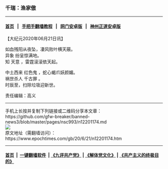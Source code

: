 ### 千瑞：渔家傲
------------------------

#### [首页](https://github.com/gfw-breaker/banned-news3/blob/master/README.md) &nbsp;&nbsp;|&nbsp;&nbsp; [手把手翻墙教程](https://github.com/gfw-breaker/guides/wiki) &nbsp;&nbsp;|&nbsp;&nbsp; [网门安卓版](https://github.com/oGate2/oGate) &nbsp;&nbsp;|&nbsp;&nbsp; [神州正道安卓版](https://github.com/SzzdOgate/update) 



<div><p>
 【大纪元2020年06月21日讯】
</p>
<p>
 如血残阳从夜坠，凄风败叶横天蔽。
 <br/>
 <ok href="https://www.epochtimes.com/gb/tag/%E5%BC%82%E8%B1%A1.html">
  异象
 </ok>
 纷呈惊满地。
 <br/>
 知
 <ok href="https://www.epochtimes.com/gb/tag/%E5%A4%A9%E6%84%8F.html">
  天意
 </ok>
 ，雷霆滚滚依天起。
</p>
<p>
 中土西来
 <ok href="https://www.epochtimes.com/gb/tag/%E7%BA%A2%E8%89%B2%E9%AC%BC.html">
  红色鬼
 </ok>
 ，蛇心蝎爪妖颜媚。
 <br/>
 祸世杀人
 <ok href="https://www.epochtimes.com/gb/tag/%E5%8D%83%E5%8F%A4%E7%BD%AA.html">
  千古罪
 </ok>
 。
 <br/>
 时辰至，扫除垃圾迎新世。
</p>
<p>
 责任编辑：高义
</p>
</div>
<hr/>
手机上长按并复制下列链接或二维码分享本文章：<br/>
https://github.com/gfw-breaker/banned-news3/blob/master/pages/nsc993/n12201174.md <br/>
<a href='https://github.com/gfw-breaker/banned-news3/blob/master/pages/nsc993/n12201174.md'><img src='https://github.com/gfw-breaker/banned-news3/blob/master/pages/nsc993/n12201174.md.png'/></a> <br/>
原文地址（需翻墙访问）：https://www.epochtimes.com/gb/20/6/21/n12201174.htm


------------------------
#### [首页](https://github.com/gfw-breaker/banned-news3/blob/master/README.md) &nbsp;|&nbsp; [一键翻墙软件](https://github.com/gfw-breaker/nogfw/blob/master/README.md) &nbsp;| [《九评共产党》](https://github.com/gfw-breaker/9ping.md/blob/master/README.md#九评之一评共产党是什么) | [《解体党文化》](https://github.com/gfw-breaker/jtdwh.md/blob/master/README.md) | [《共产主义的终极目的》](https://github.com/gfw-breaker/gczydzjmd.md/blob/master/README.md)


<img src='http://gfw-breaker.win/banned-news3/pages/nsc993/n12201174.md' width='0px' height='0px'/>